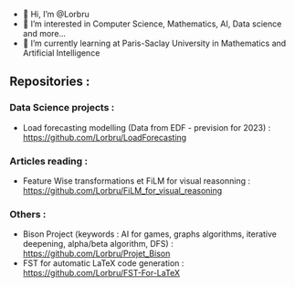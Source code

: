 - 👋 Hi, I’m @Lorbru
- 👀 I’m interested in Computer Science, Mathematics, AI, Data science and more...
- 🌱 I’m currently learning at Paris-Saclay University in Mathematics and Artificial Intelligence

## Repositories : 

### Data Science projects : 
- Load forecasting modelling (Data from EDF - prevision for 2023) : https://github.com/Lorbru/LoadForecasting

### Articles reading : 
- Feature Wise transformations et FiLM for visual reasonning : https://github.com/Lorbru/FiLM_for_visual_reasoning

### Others : 
- Bison Project (keywords : AI for games, graphs algorithms, iterative deepening, alpha/beta algorithm, DFS) : https://github.com/Lorbru/Projet_Bison
- FST for automatic LaTeX code generation : https://github.com/Lorbru/FST-For-LaTeX
